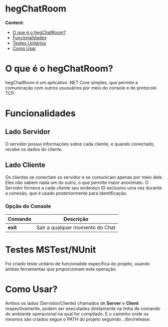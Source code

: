 # hegChatRoom

**Content:**
- [O que é o hegChatRoom?](#O-que-é-o-hegChatRoom)
- [Funcionalidades](#Funcionalidades)
- [Testes Unitários](#MSTest/NUnit)
- [Como Usar](#Como-Usar)

# O que é o hegChatRoom?

hegChatRoom é um aplicativo .NET Core simples, que permite a comunicação com outros ususuários por meio do console e do protocolo TCP.

# Funcionalidades

## Lado Servidor

O servidor possui informações sobre cada cliente, e quando conectado, recebe os dados do cliente.

## Lado Cliente

Os clientes se conectam so servidor e se comunicam apenas por meio dele. Eles não sabem nada um do outro, o que permite maior anonimato. O Servidor fornece a cada cliente seu endereço ID exclusivo uma vez durante a conexão, que é usado posteriormente para identificação.

### Opção do Console

|Comando|Descrição|
|--|--|
|**exit**|Sair a qualquer momento do Chat|

# Testes MSTest/NUnit

Foi criado teste unitário de funcionalide específica do projeto, usando ambas ferramentas que proporcionam esta operação.

# Como Usar?

Ambos os lados (Servidor/Cliente) chamados de **Server** e **Client** respectivamente, podem ser executados diretamente na linha de comando do ambiente operacional na qual for compilado. E o caminho onde os mesmos são criados segue o PATH do projeto seguindo ../bin/release.
